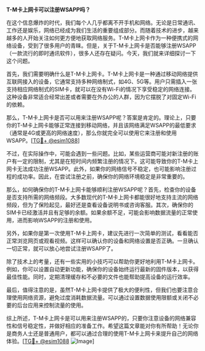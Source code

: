 **T-M卡上网卡可以注册WSAPP吗？**

在这个信息爆炸的时代，我们每个人几乎都离不开手机和网络。无论是日常通讯、工作还是娱乐，网络已经成为我们生活的重要组成部分。而随着技术的进步，越来越多的人开始关注如何更方便地获取网络服务。T-M卡上网卡作为一种便携式的网络设备，受到了很多用户的青睐。但是，关于T-M卡上网卡是否能够注册WSAPP（一款流行的即时通讯软件），很多人还存在疑问。今天，我们就来详细探讨一下这个问题。

首先，我们需要明确什么是T-M卡上网卡。T-M卡上网卡是一种通过移动网络提供互联网接入的设备，它通常支持多种网络制式，如4G、5G等。用户只需插入一张支持相应网络制式的SIM卡，就可以在没有Wi-Fi的情况下享受稳定的网络连接。这种设备非常适合经常出差或者需要在外办公的人群，因为它摆脱了对固定Wi-Fi的依赖。

那么，T-M卡上网卡是否可以用来注册WSAPP呢？答案是肯定的。理论上，只要你的T-M卡上网卡能够正常连接到移动网络，并且该网络满足WSAPP的最低要求（通常是4G或更高的网络速度），那么你就完全可以使用它来注册和使用WSAPP。[[TG💪+ @esim1088](https://t.me/s/esim1088)]

不过，在实际操作中，可能会遇到一些问题。比如，某些运营商可能对新注册的账户有一定的限制，尤其是在短时间内频繁注册的情况下。这可能导致你的T-M卡上网卡无法成功注册WSAPP。此外，如果你的网络信号不稳定，也可能影响注册过程的成功率。因此，在尝试注册之前，确保你的网络环境稳定是非常重要的。

那么，如何确保你的T-M卡上网卡能够顺利注册WSAPP呢？首先，检查你的设备是否支持所需的网络频段。大多数现代的T-M卡上网卡都能很好地支持主流的网络频段，但为了保险起见，最好还是查看设备说明书或咨询客服。其次，确保你的SIM卡已经激活并且有足够的余额。如果余额不足，可能会影响数据流量的正常使用，进而影响WSAPP的注册和使用。

另外，如果你是第一次使用T-M卡上网卡，建议先进行一次简单的测试，看看能否正常浏览网页或观看视频。这样可以确认你的设备和网络设置是否正确。一旦确认一切正常，就可以放心地尝试注册WSAPP了。

除了技术上的考量，还有一些实用的小技巧可以帮助你更好地利用T-M卡上网卡。例如，你可以设置自动更新功能，确保你的设备始终运行最新的固件版本，以获得最佳性能。同时，定期清理缓存和不必要的文件也能帮助提高设备的运行效率。

最后，值得注意的是，虽然T-M卡上网卡提供了极大的便利性，但我们也要注意合理使用网络资源，避免过度消耗数据流量。可以通过设置数据使用限额或关闭不必要的后台应用来控制流量的使用。

综上所述，T-M卡上网卡是可以用来注册WSAPP的，只要你注意设备的网络兼容性和信号稳定性，并做好相应的准备工作。希望这篇文章能对你有所帮助！无论你是商务人士还是普通用户，都可以通过合理的使用T-M卡上网卡来提升自己的网络体验。[[TG💪+ @esim1088](https://t.me/s/esim1088) ![Image](https://i.postimg.cc/4NQfJmqS/Snipaste-2025-05-13-00-14-12.png)]